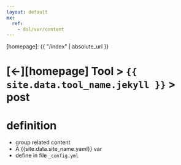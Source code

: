 ```yaml
---
layout: default
mx:
  ref:
    - dsl/var/content
---
```



[//]: #(Reference)
[homepage]:   {{ "/index" | absolute_url }}

# [&larr;][homepage] Tool > `{{ site.data.tool_name.jekyll }}` > post

# definition
- group related content
- A {{site.data.site_name.yaml}} var
- define in file `_config.yml`